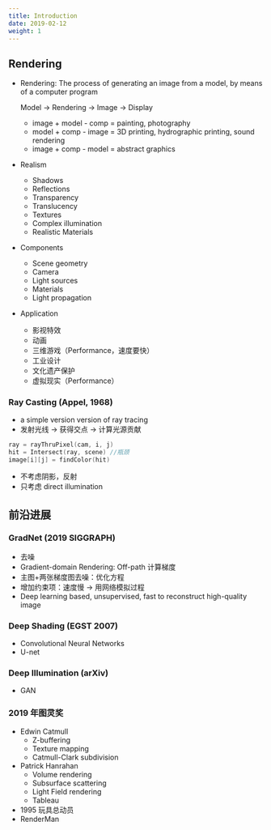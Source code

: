 ```yaml
---
title: Introduction
date: 2019-02-12
weight: 1
---
```


## Rendering

- Rendering: The process of generating an image from a model, by means of a computer program

  Model -> Rendering -> Image -> Display

  - image + model - comp = painting, photography
  - model + comp - image = 3D printing, hydrographic printing, sound rendering
  - image + comp - model = abstract graphics

- Realism
  - Shadows
  - Reflections
  - Transparency
  - Translucency
  - Textures
  - Complex illumination
  - Realistic Materials
- Components
  - Scene geometry
  - Camera
  - Light sources
  - Materials
  - Light propagation
- Application
  - 影视特效
  - 动画
  - 三维游戏（Performance，速度要快）
  - 工业设计
  - 文化遗产保护
  - 虚拟现实（Performance）

### Ray Casting (Appel, 1968)

- a simple version version of ray tracing
- 发射光线 -> 获得交点 -> 计算光源贡献

```cpp
ray = rayThruPixel(cam, i, j)
hit = Intersect(ray, scene) //瓶颈
image[i][j] = findColor(hit)
```

- 不考虑阴影，反射
- 只考虑 direct illumination

## 前沿进展

### GradNet (2019 SIGGRAPH)

- 去噪
- Gradient-domain Rendering: Off-path 计算梯度
- 主图+两张梯度图去噪：优化方程
- 增加约束项：速度慢 -> 用网络模拟过程
- Deep learning based, unsupervised, fast to reconstruct high-quality image

### Deep Shading (EGST 2007)

- Convolutional Neural Networks
- U-net

### Deep Illumination (arXiv)

- GAN

### 2019 年图灵奖

- Edwin Catmull
  - Z-buffering
  - Texture mapping
  - Catmull-Clark subdivision
- Patrick Hanrahan
  - Volume rendering
  - Subsurface scattering
  - Light Field rendering
  - Tableau
- 1995 玩具总动员
- RenderMan